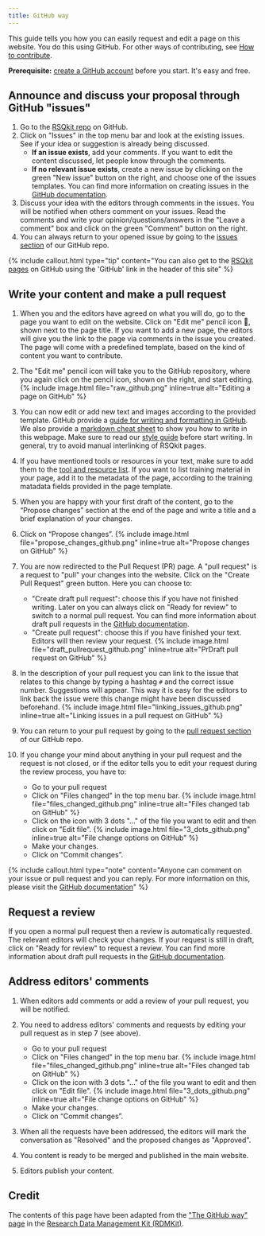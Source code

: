 ```yaml
---
title: GitHub way
---
```



This guide tells you how you can easily request and edit a page on this website. You do this using GitHub. For other ways of contributing, see [How to contribute](how_to_contribute).


**Prerequisite:** [create a GitHub account](https://github.com/join) before you start. It's easy and free.

## Announce and discuss your proposal through GitHub "issues"
1. Go to the [RSQkit repo](https://github.com/EVERSE-ResearchSoftware/RSQKit/) on GitHub.
2. Click on "Issues" in the top menu bar and look at the existing issues. See if your idea or suggestion is already being discussed.
      * **If an issue exists**, add your comments. If you want to edit the content discussed, let people know through the comments.
      * **If no relevant issue exists**, create a new issue by clicking on the green "New issue" button on the right, and choose one of the issues templates. You can find more information on creating issues in the [GitHub documentation](https://docs.github.com/en/github/managing-your-work-on-github/creating-an-issue).
3. Discuss your idea with the editors through comments in the issues. You will be notified when others comment on your issues. Read the comments and write your opinion/questions/answers in the "Leave a comment" box and click on the green "Comment" button on the right.
4. You can always return to your opened issue by going to the [issues section](https://github.com/EVERSE-ResearchSoftware/RSQKit/issues) of our GitHub repo.

{% include callout.html type="tip" content="You can also get to the [RSQkit pages](https://github.com/EVERSE-ResearchSoftware/RSQKit) on GitHub using the 'GitHub' link in the header of this site" %}

## Write your content and make a pull request

1. When you and the editors have agreed on what you will do, go to the page you want to edit on the website. Click on "Edit me" pencil icon :pencil:, shown next to the page title. If you want to add a new page, the editors will give you the link to the page via comments in the issue you created. The page will come with a predefined template, based on the kind of content you want to contribute.
1. The "Edit me" pencil icon will take you to the GitHub repository, where you again click on the pencil icon, shown on the right, and start editing.
   {% include image.html file="raw_github.png" inline=true alt="Editing a page on GitHub" %}
1. You can now edit or add new text and images according to the provided template. GitHub provide a [guide for writing and formatting in GitHub](https://docs.github.com/en/github/writing-on-github/getting-started-with-writing-and-formatting-on-github). We also provide a [markdown cheat sheet](markdown_cheat_sheet) to show you how to write in this webpage. Make sure to read our [style guide](style_guide) before start writing. In general, try to avoid manual interlinking of RSQkit pages.
1. If you have mentioned tools or resources in your text, make sure to add them to the [tool and resource list](tool_resource_update). If you want to list training material in your page, add it to the metadata of the page, according to the training matadata fields provided in the page template.
1. When you are happy with your first draft of the content, go to the “Propose changes” section at the end of the page and write a title and a brief explanation of your changes.
1. Click on “Propose changes”.
   {% include image.html file="propose_changes_github.png" inline=true alt="Propose changes on GitHub" %}
1. You are now redirected to the Pull Request (PR) page. A "pull request" is a request to "pull" your changes into the website. Click on the "Create Pull Request" green button. Here you can choose to:
     * "Create draft pull request": choose this if you have not finished writing. Later on you can always click on "Ready for review" to switch to a normal pull request. You can find more information about draft pull requests in the [GitHub documentation](https://docs.github.com/en/github/collaborating-with-issues-and-pull-requests/about-pull-requests#draft-pull-requests).
     * "Create pull request": choose this if you have finished your text. Editors will then review your request.
       {% include image.html file="draft_pullrequest_github.png" inline=true alt="PrDraft pull request on GitHub" %}

1. In the description of your pull request you can link to the issue that relates to this change by typing a hashtag `#` and the correct issue number. Suggestions will appear. This way it is easy for the editors to link back the issue were this change might have been discussed beforehand.
    {% include image.html file="linking_issues_github.png" inline=true alt="Linking issues in a pull request on GitHub" %}

1. You can return to your pull request by going to the [pull request section](https://github.com/EVERSE-ResearchSoftware/RSQKit/pulls) of our GitHub repo.

1. If you change your mind about anything in your pull request and the request is not closed, or if the editor tells you to edit your request during the review process, you have to:
    * Go to your pull request
    * Click on "Files changed" in the top menu bar.
      {% include image.html file="files_changed_github.png" inline=true alt="Files changed tab on GitHub" %}
    * Click on the icon with 3 dots "..." of the file you  want to edit and then click on "Edit file".
      {% include image.html file="3_dots_github.png" inline=true alt="File change options on GitHub" %}
    * Make your changes.
    * Click on “Commit changes”.

{% include callout.html type="note" content="Anyone can comment on your issue or pull request and you can reply. For more information on this, please visit the [GitHub documentation](https://docs.github.com/en/github/collaborating-with-issues-and-pull-requests/commenting-on-a-pull-request)" %}

## Request a review

If you open a normal pull request then a review is automatically requested. The relevant editors will check your changes. If your request is still in draft, click on "Ready for review" to request a review. You can find more information about draft pull requests in the [GitHub documentation](https://docs.github.com/en/github/collaborating-with-issues-and-pull-requests/changing-the-stage-of-a-pull-request#marking-a-pull-request-as-ready-for-review).

## Address editors' comments

1. When editors add comments or add a review of your pull request, you will be notified.
1. You need to address editors' comments and requests by editing your pull request as in step 7 (see above).
   * Go to your pull request
   * Click on "Files changed" in the top menu bar.
     {% include image.html file="files_changed_github.png" inline=true alt="Files changed tab on GitHub" %}
   * Click on the icon with 3 dots "..." of the file you  want to edit and then click on "Edit file".
     {% include image.html file="3_dots_github.png" inline=true alt="File change options on GitHub" %}
   * Make your changes.
   * Click on “Commit changes”.

1. When all the requests have been addressed, the editors will mark the conversation as "Resolved" and the proposed changes as "Approved".
1. You content is ready to be merged and published in the main website.
1. Editors publish your content.

## Credit

The contents of this page have been adapted from the ["The GitHub way" page](https://rdmkit.elixir-europe.org/github_way) in the [Research Data Management Kit (RDMKit)](https://rdmkit.elixir-europe.org/).
